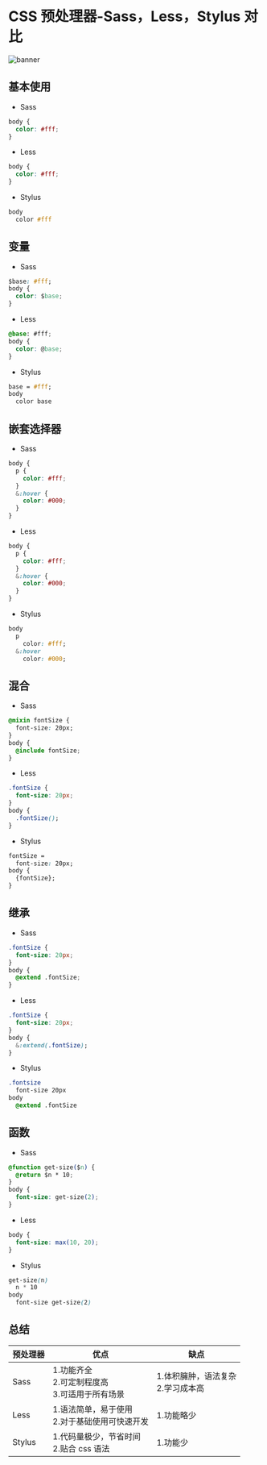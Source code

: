 # CSS 预处理器-Sass，Less，Stylus 对比

![banner](/img/blog/csspre.png)

## 基本使用

- Sass

```css
body {
  color: #fff;
}
```

- Less

```css
body {
  color: #fff;
}
```

- Stylus

```css
body
  color #fff
```

## 变量

- Sass

```css
$base: #fff;
body {
  color: $base;
}
```

- Less

```css
@base: #fff;
body {
  color: @base;
}
```

- Stylus

```css
base = #fff;
body
  color base
```

## 嵌套选择器

- Sass

```css
body {
  p {
    color: #fff;
  }
  &:hover {
    color: #000;
  }
}
```

- Less

```css
body {
  p {
    color: #fff;
  }
  &:hover {
    color: #000;
  }
}
```

- Stylus

```css
body
  p
    color: #fff;
  &:hover
    color: #000;
```

## 混合

- Sass

```css
@mixin fontSize {
  font-size: 20px;
}
body {
  @include fontSize;
}
```

- Less

```css
.fontSize {
  font-size: 20px;
}
body {
  .fontSize();
}
```

- Stylus

```css
fontSize =
  font-size: 20px;
body {
  {fontSize};
}
```

## 继承

- Sass

```css
.fontSize {
  font-size: 20px;
}
body {
  @extend .fontSize;
}
```

- Less

```css
.fontSize {
  font-size: 20px;
}
body {
  &:extend(.fontSize);
}
```

- Stylus

```css
.fontsize
  font-size 20px
body
  @extend .fontSize
```

## 函数

- Sass

```css
@function get-size($n) {
  @return $n * 10;
}
body {
  font-size: get-size(2);
}
```

- Less

```css
body {
  font-size: max(10, 20);
}
```

- Stylus

```css
get-size(n)
  n * 10
body
  font-size get-size(2)
```

## 总结

| 预处理器 | 优点                                                   | 缺点                                     |
| -------- | ------------------------------------------------------ | ---------------------------------------- |
| Sass     | 1.功能齐全<br>2.可定制程度高<br>3.可适用于所有场景<br> | 1.体积臃肿，语法复杂<br>2.学习成本高<br> |
| Less     | 1.语法简单，易于使用<br>2.对于基础使用可快速开发<br>   | 1.功能略少<br>                           |
| Stylus   | 1.代码量极少，节省时间<br>2.贴合 css 语法<br>          | 1.功能少<br>                             |
